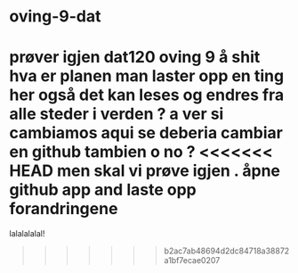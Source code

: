 # oving-9-dat
prøver igjen dat120 oving 9
å shit hva er planen man laster opp en ting her også det kan leses og endres fra alle steder i verden ? 
a ver si cambiamos aqui se deberia cambiar en github tambien o no ?
<<<<<<< HEAD
men skal vi prøve igjen . åpne github app and laste opp forandringene 
=======
lalalalalal!
>>>>>>> b2ac7ab48694d2dc84718a38872a1bf7ecae0207
